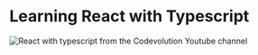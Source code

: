 # Learning React with Typescript

![React with typescript from the Codevolution Youtube channel](https://i.ytimg.com/vi/yqn9Fkv7f2M/hq720.jpg?sqp=-oaymwEcCNAFEJQDSFXyq4qpAw4IARUAAIhCGAFwAcABBg==&rs=AOn4CLDn61HAIzfLRiKw_OgVFFpfWZcBmw)

